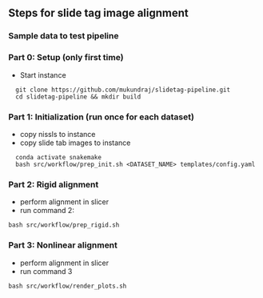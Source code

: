 ## Steps for slide tag image alignment

### Sample data to test pipeline

### Part 0: Setup (only first time)

- Start instance

```
  git clone https://github.com/mukundraj/slidetag-pipeline.git
  cd slidetag-pipeline && mkdir build
```

### Part 1: Initialization (run once for each dataset)

- copy nissls to instance
- copy slide tab images to instance

```
  conda activate snakemake
  bash src/workflow/prep_init.sh <DATASET_NAME> templates/config.yaml
```

### Part 2: Rigid alignment

- perform alignment in slicer
- run command 2:

```
bash src/workflow/prep_rigid.sh
```

### Part 3: Nonlinear alignment

- perform alignment in slicer
- run command 3

```
bash src/workflow/render_plots.sh
```
